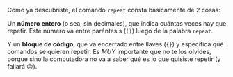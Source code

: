 Como ya descubriste, el comando `repeat` consta básicamente de 2 cosas:

Un **número entero** (o sea, sin decimales), que indica cuántas veces hay que repetir. Este número va entre paréntesis (`()`) luego de la palabra `repeat`.

Y un **bloque de código**, que va encerrado entre llaves (`{}`) y especifica qué comandos se quieren repetir. Es _MUY_ importante que no te los olvides, porque sino la computadora no va a saber qué es lo que quisiste repetir (y fallará :pensive:).